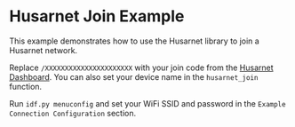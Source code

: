 # Husarnet Join Example

This example demonstrates how to use the Husarnet library to join a Husarnet network.

Replace `/XXXXXXXXXXXXXXXXXXXXXX` with your join code from the [Husarnet Dashboard](https://app.husarnet.com/). You can also set your device name in the `husarnet_join` function.

Run `idf.py menuconfig` and set your WiFi SSID and password in the `Example Connection Configuration` section.
